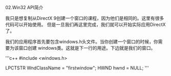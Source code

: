 02.Win32 API简介

我只是想复制从DirectX 9创建一个窗口的课程，因为他们是相同的。这里有很多代码可以开始使用。
但是一旦我们再这里完成，我们就可以开始实际应用DirectX了。

我们的应用程序首先要包含windows.h头文件。当你创建一个窗口的时候，你需要为该窗口创建
windows类。这就是下一行的用途。下边就是我们的窗口。

'''c++
#include <windows.h>

LPCTSTR WndClassName = "firstwindow";
HWND hwnd = NULL;
'''
